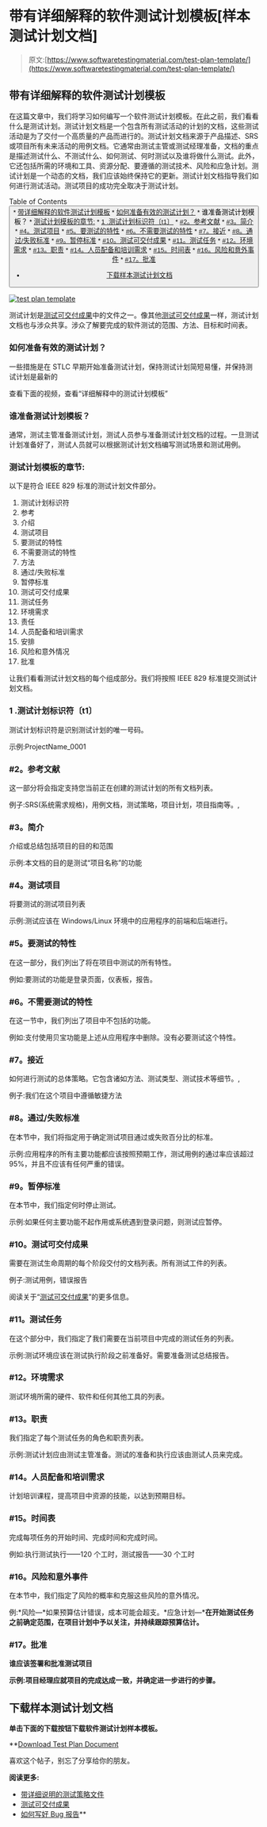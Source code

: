 # 带有详细解释的软件测试计划模板[样本测试计划文档]

> 原文:[https://www.softwaretestingmaterial.com/test-plan-template/](https://www.softwaretestingmaterial.com/test-plan-template/)

## 带有详细解释的软件测试计划模板

在这篇文章中，我们将学习如何编写一个软件测试计划模板。在此之前，我们看看什么是测试计划。测试计划文档是一个包含所有测试活动的计划的文档，这些测试活动是为了交付一个高质量的产品而进行的。测试计划文档来源于产品描述、SRS 或项目所有未来活动的用例文档。它通常由测试主管或测试经理准备，文档的重点是描述测试什么、不测试什么、如何测试、何时测试以及谁将做什么测试。此外，它还包括所需的环境和工具、资源分配、要遵循的测试技术、风险和应急计划。测试计划是一个动态的文档，我们应该始终保持它的更新。测试计划文档指导我们如何进行测试活动。测试项目的成功完全取决于测试计划。

Table of Contents <button class="kb-table-of-contents-icon-trigger kb-table-of-contents-toggle" aria-expanded="true" aria-label="Collapse Table of Contents">*   [带详细解释的软件测试计划模板](#software-test-plan-template-with-detailed-explanation)
    *   [如何准备有效的测试计划？](#How-To-Prepare-Effective-Test-Plan)
    *   谁准备测试计划模板？
    *   [测试计划模板的章节:](#Sections-of-Test-Plan-Template)
    *   [1 .测试计划标识符〔t1〕](#Test-Plan-Identifier)
    *   [#2。参考文献](#References)
    *   [#3。简介](#Introduction)
    *   [#4。测试项目](#Test-Items)
    *   [#5。要测试的特性](#Features-To-Be-Tested)
    *   [#6。不需要测试的特性](#Features-Not-To-Be-Tested)
    *   [#7。接近](#Approach)
    *   [#8。通过/失败标准](#Pass-Fail-Criteria)
    *   [#9。暂停标准](#Suspension-Criteria)
    *   [#10。测试可交付成果](#Test-Deliverables)
    *   [#11。测试任务](#Testing-Tasks)
    *   [#12。环境需求](#Environmental-Needs)
    *   [#13。职责](#Responsibilities)
    *   [#14。人员配备和培训需求](#Staffing-and-Training-Needs)
    *   [#15。时间表](#Schedule)
    *   [#16。风险和意外事件](#Risks-and-Contingencies)
    *   [#17。批准](#Approvals)
*   [下载样本测试计划文档](#Download-Sample-Test-Plan-Document)</button> 

[![test plan template](img/af1a142cb80ab95174486d1edb2186ff.png)](https://www.softwaretestingmaterial.com/wp-content/uploads/2015/12/test-plan-template.png)

测试计划是[测试可交付成果](https://www.softwaretestingmaterial.com/test-deliverables/)中的文件之一。像其他[测试可交付成果](https://www.softwaretestingmaterial.com/test-deliverables/)一样，测试计划文档也与涉众共享。涉众了解要完成的软件测试的范围、方法、目标和时间表。

### **如何准备有效的测试计划？**

一些措施是在 STLC 早期开始准备测试计划，保持测试计划简短易懂，并保持测试计划是最新的

查看下面的视频，查看“详细解释中的测试计划模板”

### 谁准备测试计划模板？

通常，测试主管准备测试计划，测试人员参与准备测试计划文档的过程。一旦测试计划准备好了，测试人员就可以根据测试计划文档编写测试场景和测试用例。

### **测试计划模板的章节:**

以下是符合 IEEE 829 标准的测试计划文件部分。

1.  测试计划标识符
2.  参考
3.  介绍
4.  测试项目
5.  要测试的特性
6.  不需要测试的特性
7.  方法
8.  通过/失败标准
9.  暂停标准
10.  测试可交付成果
11.  测试任务
12.  环境需求
13.  责任
14.  人员配备和培训需求
15.  安排
16.  风险和意外情况
17.  批准

让我们看看测试计划文档的每个组成部分。我们将按照 IEEE 829 标准提交测试计划文档。

### **1 .测试计划标识符〔t1〕**

测试计划标识符是识别测试计划的唯一号码。

示例:ProjectName_0001

### **#2。参考文献**

这一部分将会指定支持您当前正在创建的测试计划的所有文档列表。

例子:SRS(系统需求规格)，用例文档，测试策略，项目计划，项目指南等。,

### **#3。简介**

介绍或总结包括项目的目的和范围

示例:本文档的目的是测试“项目名称”的功能

### **#4。测试项目**

将要测试的测试项目列表

示例:测试应该在 Windows/Linux 环境中的应用程序的前端和后端进行。

### **#5。要测试的特性**

在这一部分，我们列出了将在项目中测试的所有特性。

例如:要测试的功能是登录页面，仪表板，报告。

### **#6。不需要测试的特性**

在这一节中，我们列出了项目中不包括的功能。

例如:支付使用贝宝功能是上述从应用程序中删除。没有必要测试这个特性。

### **#7。接近**

如何进行测试的总体策略。它包含诸如方法、测试类型、测试技术等细节。,

例子:我们在这个项目中遵循敏捷方法

### **#8。通过/失败标准**

在本节中，我们将指定用于确定测试项目通过或失败百分比的标准。

示例:应用程序的所有主要功能都应该按照预期工作，测试用例的通过率应该超过 95%，并且不应该有任何严重的错误。

### **#9。暂停标准**

在本节中，我们指定何时停止测试。

示例:如果任何主要功能不起作用或系统遇到登录问题，则测试应暂停。

### **#10。测试可交付成果**

需要在测试生命周期的每个阶段交付的文档列表。所有测试工件的列表。

例子:测试用例，错误报告

阅读关于“[测试可交付成果](https://www.softwaretestingmaterial.com/test-deliverables/)”的更多信息。

### **#11。测试任务**

在这个部分中，我们指定了我们需要在当前项目中完成的测试任务的列表。

示例:测试环境应该在测试执行阶段之前准备好。需要准备测试总结报告。

### **#12。环境需求**

测试环境所需的硬件、软件和任何其他工具的列表。

### **#13。职责**

我们指定了每个测试任务的角色和职责列表。

示例:测试计划应由测试主管准备。测试的准备和执行应该由测试人员来完成。

### **#14。人员配备和培训需求**

计划培训课程，提高项目中资源的技能，以达到预期目标。

### **#15。时间表**

完成每项任务的开始时间、完成时间和完成时间。

例如:执行测试执行——120 个工时，测试报告——30 个工时

### **#16。风险和意外事件**

在本节中，我们指定了风险的概率和克服这些风险的意外情况。

例:*风险—*如果预算估计错误，成本可能会超支。*应急计划—***在开始测试任务之前确定范围，在项目计划中予以关注，并持续跟踪预算估计。**

### ****#17。批准****

**谁应该签署和批准测试项目**

**示例:项目经理应就项目的完成达成一致，并确定进一步进行的步骤。**

## ****下载样本测试计划文档****

**单击下面的下载按钮下载软件测试计划样本模板。**

**[Download Test Plan Document](http://bit.ly/ResourceDownload)

喜欢这个帖子，别忘了分享给你的朋友。

**阅读更多:**

*   [带详细说明的测试策略文件](https://www.softwaretestingmaterial.com/test-strategy/)
*   [测试可交付成果](https://www.softwaretestingmaterial.com/test-deliverables/)
*   [如何写好 Bug 报告](https://www.softwaretestingmaterial.com/write-good-bug-report/)**